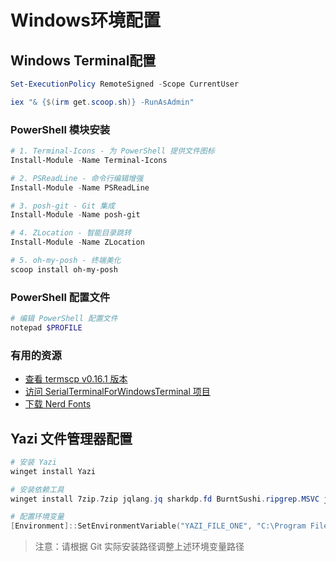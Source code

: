 # Windows环境配置

## Windows Terminal配置

```powershell
Set-ExecutionPolicy RemoteSigned -Scope CurrentUser

iex "& {$(irm get.scoop.sh)} -RunAsAdmin"
```

### PowerShell 模块安装

```powershell
# 1. Terminal-Icons - 为 PowerShell 提供文件图标
Install-Module -Name Terminal-Icons

# 2. PSReadLine - 命令行编辑增强
Install-Module -Name PSReadLine

# 3. posh-git - Git 集成
Install-Module -Name posh-git

# 4. ZLocation - 智能目录跳转
Install-Module -Name ZLocation

# 5. oh-my-posh - 终端美化
scoop install oh-my-posh
```

### PowerShell 配置文件

```powershell
# 编辑 PowerShell 配置文件
notepad $PROFILE
```

### 有用的资源

- [查看 termscp v0.16.1 版本](https://github.com/veeso/termscp/tree/v0.16.1)
- [访问 SerialTerminalForWindowsTerminal 项目](https://github.com/jixishi/SerialTerminalForWindowsTerminal?tab=readme-ov-file)
- [下载 Nerd Fonts](https://www.nerdfonts.com/font-downloads)

## Yazi 文件管理器配置

```powershell
# 安装 Yazi
winget install Yazi

# 安装依赖工具
winget install 7zip.7zip jqlang.jq sharkdp.fd BurntSushi.ripgrep.MSVC junegunn.fzf ajeetdsouza.zoxide ImageMagick.ImageMagick

# 配置环境变量
[Environment]::SetEnvironmentVariable("YAZI_FILE_ONE", "C:\Program Files\Git\usr\bin\file.exe", "User")
```

> 注意：请根据 Git 实际安装路径调整上述环境变量路径